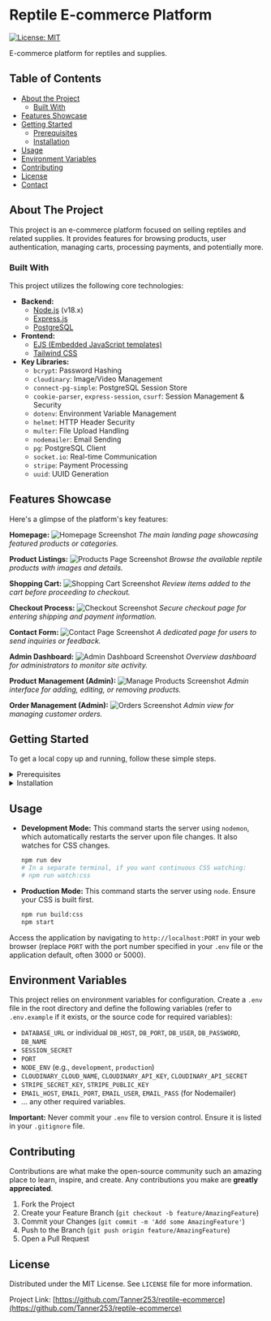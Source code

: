 # Reptile E-commerce Platform

[![License: MIT](https://img.shields.io/badge/License-MIT-yellow.svg)](https://opensource.org/licenses/MIT) <!-- TODO: Update if license is different -->

E-commerce platform for reptiles and supplies.

## Table of Contents

*   [About the Project](#about-the-project)
    *   [Built With](#built-with)
*   [Features Showcase](#features-showcase)
*   [Getting Started](#getting-started)
    *   [Prerequisites](#prerequisites)
    *   [Installation](#installation)
*   [Usage](#usage)
*   [Environment Variables](#environment-variables)
*   [Contributing](#contributing)
*   [License](#license)
*   [Contact](#contact)

## About The Project

This project is an e-commerce platform focused on selling reptiles and related supplies. It provides features for browsing products, user authentication, managing carts, processing payments, and potentially more.

### Built With

This project utilizes the following core technologies:

*   **Backend:**
    *   [Node.js](https://nodejs.org/) (v18.x)
    *   [Express.js](https://expressjs.com/)
    *   [PostgreSQL](https://www.postgresql.org/)
*   **Frontend:**
    *   [EJS (Embedded JavaScript templates)](https://ejs.co/)
    *   [Tailwind CSS](https://tailwindcss.com/)
*   **Key Libraries:**
    *   `bcrypt`: Password Hashing
    *   `cloudinary`: Image/Video Management
    *   `connect-pg-simple`: PostgreSQL Session Store
    *   `cookie-parser`, `express-session`, `csurf`: Session Management & Security
    *   `dotenv`: Environment Variable Management
    *   `helmet`: HTTP Header Security
    *   `multer`: File Upload Handling
    *   `nodemailer`: Email Sending
    *   `pg`: PostgreSQL Client
    *   `socket.io`: Real-time Communication
    *   `stripe`: Payment Processing
    *   `uuid`: UUID Generation

## Features Showcase

Here's a glimpse of the platform's key features:

**Homepage:**
![Homepage Screenshot](./documentation/home.jpg)
*The main landing page showcasing featured products or categories.*

**Product Listings:**
![Products Page Screenshot](./documentation/Products.jpg)
*Browse the available reptile products with images and details.*

**Shopping Cart:**
![Shopping Cart Screenshot](./documentation/cart.jpg)
*Review items added to the cart before proceeding to checkout.*

**Checkout Process:**
![Checkout Screenshot](./documentation/checkout.jpg)
*Secure checkout page for entering shipping and payment information.*

**Contact Form:**
![Contact Page Screenshot](./documentation/contact.jpg)
*A dedicated page for users to send inquiries or feedback.*

**Admin Dashboard:**
![Admin Dashboard Screenshot](./documentation/admin-dashboard.jpg)
*Overview dashboard for administrators to monitor site activity.*

**Product Management (Admin):**
![Manage Products Screenshot](./documentation/Manage%20products.jpg)
*Admin interface for adding, editing, or removing products.*

**Order Management (Admin):**
![Orders Screenshot](./documentation/orders.jpg)
*Admin view for managing customer orders.*

## Getting Started

To get a local copy up and running, follow these simple steps.

<details>
<summary>Prerequisites</summary>

Make sure you have the following installed on your system:

*   **Node.js:** Version 18.x is required. You can download it from [nodejs.org](https://nodejs.org/).
    ```sh
    node -v
    ```
*   **npm:** (Node Package Manager) Usually comes with Node.js.
    ```sh
    npm -v
    ```
*   **PostgreSQL:** A running instance of PostgreSQL database.

</details>

<details>
<summary>Installation</summary>

1.  **Clone the repo:**
    ```sh
    git clone https://github.com/Tanner253/reptile-ecommerce.git # TODO: Update with actual repo URL
    cd reptile-ecommerce
    ```
2.  **Install NPM packages:**
    ```sh
    npm install
    ```
3.  **Set up Environment Variables:**
    *   Create a `.env` file in the root directory.
    *   Copy the contents of `.env.example` (if available) or add the necessary variables. You will need to configure database connection details, API keys (Stripe, Cloudinary, etc.), session secrets, and other sensitive information. See the [Environment Variables](#environment-variables) section for more details.
    ```sh
    cp .env.example .env # If .env.example exists
    # Then edit .env with your specific configurations
    ```
4.  **Database Setup:**
    *   Ensure your PostgreSQL server is running.
    *   Connect to your PostgreSQL instance and create the database specified in your `.env` file.
    *   (Optional) Run any database migration or seeding scripts if provided. The `reset-db.js` file might be relevant here, but review its functionality first.
    ```sh
    # Example using psql
    # psql -U your_postgres_user -c "CREATE DATABASE your_db_name;"
    # node reset-db.js # Review this script before running!
    ```
5.  **Build CSS:**
    Tailwind CSS needs to be compiled.
    ```sh
    npm run build:css
    ```

</details>

## Usage

*   **Development Mode:**
    This command starts the server using `nodemon`, which automatically restarts the server upon file changes. It also watches for CSS changes.
    ```sh
    npm run dev
    # In a separate terminal, if you want continuous CSS watching:
    # npm run watch:css
    ```
*   **Production Mode:**
    This command starts the server using `node`. Ensure your CSS is built first.
    ```sh
    npm run build:css
    npm start
    ```

Access the application by navigating to `http://localhost:PORT` in your web browser (replace `PORT` with the port number specified in your `.env` file or the application default, often 3000 or 5000).

## Environment Variables

This project relies on environment variables for configuration. Create a `.env` file in the root directory and define the following variables (refer to `.env.example` if it exists, or the source code for required variables):

*   `DATABASE_URL` or individual `DB_HOST`, `DB_PORT`, `DB_USER`, `DB_PASSWORD`, `DB_NAME`
*   `SESSION_SECRET`
*   `PORT`
*   `NODE_ENV` (e.g., `development`, `production`)
*   `CLOUDINARY_CLOUD_NAME`, `CLOUDINARY_API_KEY`, `CLOUDINARY_API_SECRET`
*   `STRIPE_SECRET_KEY`, `STRIPE_PUBLIC_KEY`
*   `EMAIL_HOST`, `EMAIL_PORT`, `EMAIL_USER`, `EMAIL_PASS` (for Nodemailer)
*   ... any other required variables.

**Important:** Never commit your `.env` file to version control. Ensure it is listed in your `.gitignore` file.

## Contributing

Contributions are what make the open-source community such an amazing place to learn, inspire, and create. Any contributions you make are **greatly appreciated**.

<!-- TODO: Add contribution guidelines -->
1.  Fork the Project
2.  Create your Feature Branch (`git checkout -b feature/AmazingFeature`)
3.  Commit your Changes (`git commit -m 'Add some AmazingFeature'`)
4.  Push to the Branch (`git push origin feature/AmazingFeature`)
5.  Open a Pull Request

## License

Distributed under the MIT License. See `LICENSE` file for more information.
<!-- TODO: Verify license -->


Project Link: [https://github.com/Tanner253/reptile-ecommerce](https://github.com/Tanner253/reptile-ecommerce) <!-- TODO: Update with actual repo URL --> 